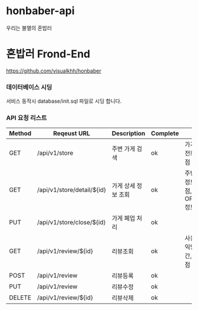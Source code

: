 # honbaber-api
우리는 불멸의 혼밥러
<br/>
# 혼밥러 Frond-End
https://github.com/visualkhh/honbaber
<br/>
### 데이터베이스 시딩
서비스 동작시 database/init.sql 파일로 시딩 합니다.
<br/>
### API 요청 리스트
Method | Reqeust URL | Description | Complete | return
----|----|----|----|----
GET | /api/v1/store | 주변 가게 검색 | ok | 가게명, 주소, 전화번호, 총평점
GET | /api/v1/store/detail/${id} | 가게 상세 정보 조회 | ok | 주변 가게 검색 정보 + 상세평점, OPEN.CLOSE 정보, 웹사이트
PUT | /api/v1/store/close/${id} | 가게 폐업 처리 | ok | 
GET | /api/v1/review/${id} | 리뷰조회 | ok | 사용자 작성한 익명닉네임, 시간, 센스, 맛 평점 
POST | /api/v1/review | 리뷰등록 | ok |
PUT | /api/v1/review | 리뷰수정 | ok |
DELETE | /api/v1/review/${id} | 리뷰삭제 | ok |

